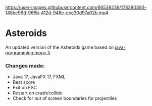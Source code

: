 https://user-images.githubusercontent.com/66539239/178380393-145be99d-966b-412d-948e-eee30d97a02b.mp4

# Asteroids
An updated version of the Asteroids game based on [java-programming.mooc.fi](https://java-programming.mooc.fi/part-14/3-larger-application-asteroids)

### Changes made:
- Java 17, JavaFX 17, FXML 
- Best score
- Exit on ESC
- Restart on crash/collide
- Check for out of screen boundaries for projectiles
